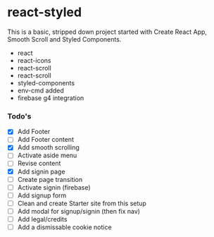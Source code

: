 # react-styled

This is a basic, stripped down project started with Create React App, Smooth Scroll and Styled Components.

- react
- react-icons
- react-scroll
- react-scroll
- styled-components
- env-cmd added
- firebase g4 integration
### Todo's

- [x] Add Footer
- [ ] Add Footer content
- [x] Add smooth scrolling
- [ ] Activate aside menu
- [ ] Revise content
- [x] Add signin page
- [ ] Create page transition
- [ ] Activate signin (firebase)
- [ ] Add signup form
- [ ] Clean and create Starter site from this setup
- [ ] Add modal for signup/signin (then fix nav)
- [ ] Add legal/credits
- [ ] Add a dismissable cookie notice
